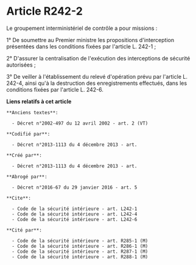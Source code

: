 # Article R242-2

Le groupement interministériel de contrôle a pour missions : 

1° De soumettre au Premier ministre les propositions d'interception présentées dans les conditions fixées par l'article L.
242-1 ; 

2° D'assurer la centralisation de l'exécution des interceptions de sécurité autorisées ; 

3° De veiller à l'établissement du relevé d'opération prévu par l'article L. 242-4, ainsi qu'à la destruction des
enregistrements effectués, dans les conditions fixées par l'article L. 242-6.

**Liens relatifs à cet article**

	**Anciens textes**:

	  - Décret n°2002-497 du 12 avril 2002 - art. 2 (VT)

	**Codifié par**:

	  - Décret n°2013-1113 du 4 décembre 2013 - art.

	**Créé par**:

	  - Décret n°2013-1113 du 4 décembre 2013 - art.

	**Abrogé par**:

	  - Décret n°2016-67 du 29 janvier 2016 - art. 5

	**Cite**:

	  - Code de la sécurité intérieure - art. L242-1
	  - Code de la sécurité intérieure - art. L242-4
	  - Code de la sécurité intérieure - art. L242-6

	**Cité par**:

	  - Code de la sécurité intérieure - art. R285-1 (M)
	  - Code de la sécurité intérieure - art. R286-1 (M)
	  - Code de la sécurité intérieure - art. R287-1 (M)
	  - Code de la sécurité intérieure - art. R288-1 (M)
